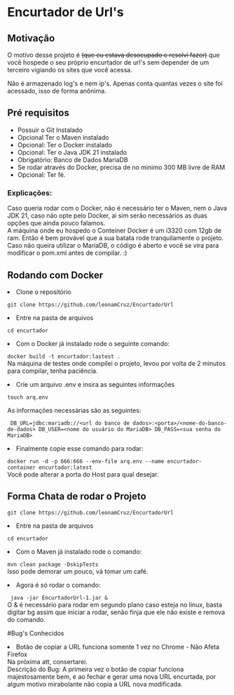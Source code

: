 # Encurtador de Url's

## Motivação
<p>O motivo desse projeto é <del>(que eu estava desocupado e resolvi fazer)</del> que você hospede o seu próprio encurtador de url's sem depender de um terceiro vigiando os sites que você acessa.</p>
Não é armazenado log's e nem ip's. Apenas conta quantas vezes o site foi acessado, isso de forma anônima.<br>

## Pré requisitos
<ul>
<li>Possuir o Git Instalado</li>
<li>Opcional Ter o Maven instalado</li>
<li>Opcional: Ter o Docker instalado</li>
<li>Opcional: Ter o Java JDK 21 instalado</li>
<li>Obrigatório: Banco de Dados MariaDB</li>
<li>Se rodar através do Docker, precisa de no minimo 300 MB livre de RAM</li>
<li>Opcional: Ter fé.</li>
</ul>

### Explicações:
Caso queria rodar com o Docker, não é necessário ter o Maven, nem o Java JDK 21, caso não opte pelo Docker, ai sim serão necessários as duas opções que ainda pouco falamos.<br>
A máquina onde eu hospedo o Conteiner Docker é um i3320 com 12gb de ram. Então é bem provável que a sua batata rode tranquilamente o projeto.
<br>Caso não queira utilizar o MariaDB, o código é aberto e você se vira para modificar o pom.xml antes de compilar. :) <br>

## Rodando com Docker
<li>Clone o repositório</li>

` git clone https://github.com/leonamCruz/EncurtadorUrl `
<br>
<li>Entre na pasta de arquivos</li>

` cd encurtador `
<li> Com o Docker já instalado rode o seguinte comando: </li>

` docker build -t encurtador:lastest . 
` <br>
Na máquina de testes onde compilei o projeto, levou por volta de 2 minutos para compilar, tenha paciência.

<li>Crie um arquivo .env e insira as seguintes informações</li>

` touch arq.env 
`<br>

As informações necessárias são as seguintes: <br>

` 
DB_URL=jdbc:mariadb://<url do banco de dados>:<porta>/<nome-do-banco-de-dados>
DB_USER=<nome do usuário do MariaDB>
DB_PASS=<sua senha do MariaDB>
`
<br>

<li>Finalmente copie esse comando para rodar:</li>

`docker run -d -p 666:666 --env-file arq.env --name encurtador-container encurtador:latest `
<br>
Você pode alterar a porta do Host para qual desejar.

## Forma Chata de rodar o Projeto
` git clone https://github.com/leonamCruz/EncurtadorUrl `
<br>
<li>Entre na pasta de arquivos</li>

` cd encurtador `

<li>Com o Maven já instalado rode o comando: </li>

` mvn clean package -DskipTests ` <br> Isso pode demorar um pouco, vá tomar um café. <br>

<li> Agora é só rodar o comando: </li>

` java -jar EncurtadorUrl-1.jar &` 
<br> O & é necessário para rodar em segundo plano caso esteja no linux, basta digitar bg assim que iniciar a rodar, senão finja que ele não existe e remova do comando.

#Bug's Conhecidos
<li>Botão de copiar a URL funciona somente 1 vez no Chrome - Não Afeta Firefox</li>
Na próxima att, consertarei. <br>
Descrição do Bug: A primeira vez o botão de copiar funciona majestosamente bem, e ao fechar e gerar uma nova URL encurtada, por algum motivo mirabolante não copia a URL nova modificada.
